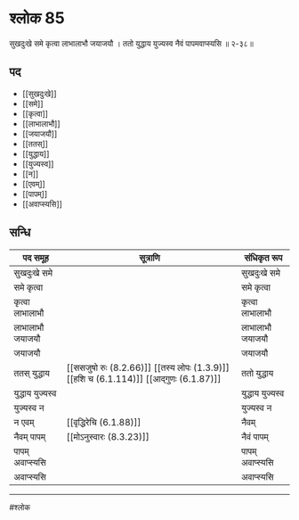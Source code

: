 # श्लोक 85

सुखदुःखे समे कृत्वा लाभालाभौ जयाजयौ ।
ततो युद्धाय युज्यस्व नैवं पापमवाप्स्यसि ॥ २-३८॥


## पद 

- [[सुखदुःखे]]
- [[समे]]
- [[कृत्वा]]
- [[लाभालाभौ]]
- [[जयाजयौ]]
- [[ततस्]]
- [[युद्धाय]]
- [[युज्यस्व]]
- [[न]]
- [[एवम्]]
- [[पापम्]]
- [[अवाप्स्यसि]]

## सन्धि

| पद समूह | सूत्राणि | संधिकृत रूप |
| ----- | ----- | ----- |
| सुखदुःखे समे |  | सुखदुःखे समे |
| समे कृत्वा |  | समे कृत्वा |
| कृत्वा लाभालाभौ |  | कृत्वा लाभालाभौ |
| लाभालाभौ जयाजयौ |  | लाभालाभौ जयाजयौ |
| जयाजयौ |  | जयाजयौ |
| ततस् युद्धाय |  [[ससजुषो रुः (8.2.66)]] [[तस्य लोपः (1.3.9)]] [[हशि च (6.1.114)]] [[आद्गुणः (6.1.87)]] | ततो युद्धाय |
| युद्धाय युज्यस्व |  | युद्धाय युज्यस्व |
| युज्यस्व न |  | युज्यस्व न |
| न एवम् |  [[वृद्धिरेचि (6.1.88)]] | नैवम् |
| नैवम् पापम् |  [[मोऽनुस्वारः (8.3.23)]] | नैवं पापम् |
| पापम् अवाप्स्यसि |  | पापम् अवाप्स्यसि |
| अवाप्स्यसि |  | अवाप्स्यसि |


---

#श्लोक